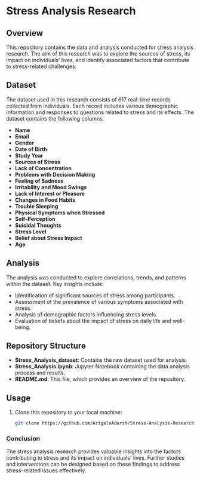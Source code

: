 # Stress Analysis Research

## Overview

This repository contains the data and analysis conducted for stress analysis research. The aim of this research was to explore the sources of stress, its impact on individuals' lives, and identify associated factors that contribute to stress-related challenges.

## Dataset

The dataset used in this research consists of 617 real-time records collected from individuals. Each record includes various demographic information and responses to questions related to stress and its effects. The dataset contains the following columns:

- **Name**
- **Email**
- **Gender**
- **Date of Birth**
- **Study Year**
- **Sources of Stress**
- **Lack of Concentration**
- **Problems with Decision Making**
- **Feeling of Sadness**
- **Irritability and Mood Swings**
- **Lack of Interest or Pleasure**
- **Changes in Food Habits**
- **Trouble Sleeping**
- **Physical Symptoms when Stressed**
- **Self-Perception**
- **Suicidal Thoughts**
- **Stress Level**
- **Belief about Stress Impact**
- **Age**

## Analysis

The analysis was conducted to explore correlations, trends, and patterns within the dataset. Key insights include:

- Identification of significant sources of stress among participants.
- Assessment of the prevalence of various symptoms associated with stress.
- Analysis of demographic factors influencing stress levels.
- Evaluation of beliefs about the impact of stress on daily life and well-being.

## Repository Structure

- **Stress_Analysis_dataset**: Contains the raw dataset used for analysis.
- **Stress_Analysis.ipynb**: Jupyter Notebook containing the data analysis process and results.
- **README.md**: This file, which provides an overview of the repository.

## Usage

1. Clone this repository to your local machine:

   ```bash
   git clone https://github.com/ArigalaAdarsh/Stress-Analysis-Research-Project.git
   ```


### Conclusion

The stress analysis research provides valuable insights into the factors contributing to stress and its impact on individuals' lives. Further studies and interventions can be designed based on these findings to address stress-related issues effectively.
